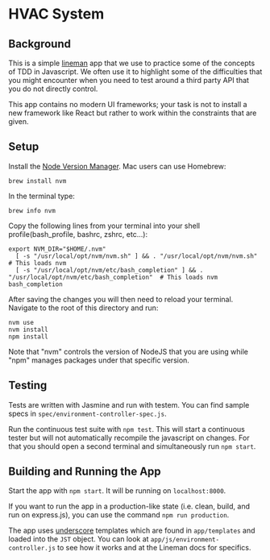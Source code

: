 # HVAC System

## Background

This is a simple [lineman](http://linemanjs.com/) app that we use to practice some of the concepts of TDD in Javascript. We often use it to highlight some of the difficulties that you might encounter when you need to test around a third party API that you do not directly control.

This app contains no modern UI frameworks; your task is not to install a new framework like React but rather to work within the constraints that are given.

## Setup

Install the [Node Version Manager](https://github.com/nvm-sh/nvm). Mac users can use Homebrew:

```
brew install nvm
```
In the terminal type:
```
brew info nvm
```
Copy the following lines from your terminal into your shell profile(bash_profile, bashrc, zshrc, etc...):
```
export NVM_DIR="$HOME/.nvm"
  [ -s "/usr/local/opt/nvm/nvm.sh" ] && . "/usr/local/opt/nvm/nvm.sh"  # This loads nvm
  [ -s "/usr/local/opt/nvm/etc/bash_completion" ] && . "/usr/local/opt/nvm/etc/bash_completion"  # This loads nvm bash_completion
```
After saving the changes you will then need to reload your terminal.  Navigate to the root of this directory and run:
```
nvm use
nvm install
npm install
```

Note that "nvm" controls the version of NodeJS that you are using while "npm" manages packages under that specific version.

## Testing

Tests are written with Jasmine and run with testem. You can find sample specs in `spec/environment-controller-spec.js`.

Run the continuous test suite with `npm test`. This will start a continuous tester but will not automatically recompile the javascript on changes. For that you should open a second terminal and simultaneously run `npm start`.

## Building and Running the App

Start the app with `npm start`. It will be running on `localhost:8000`.

If you want to run the app in a production-like state (i.e. clean, build, and run on express.js), you can use the command `npm run production`.

The app uses [underscore](https://underscorejs.org/#template) templates which are found in `app/templates` and loaded into the `JST` object. You can look at `app/js/environment-controller.js` to see how it works and at the Lineman docs for specifics.
